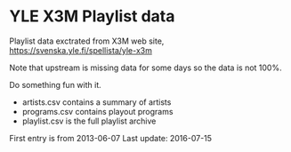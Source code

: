 # YLE X3M Playlist data

Playlist data exctrated from X3M web site, https://svenska.yle.fi/spellista/yle-x3m

Note that upstream is missing data for some days so the data is not 100%.

Do something fun with it.

* artists.csv contains a summary of artists
* programs.csv contains playout programs
* playlist.csv is the full playlist archive

First entry is from 2013-06-07
Last update: 2016-07-15
